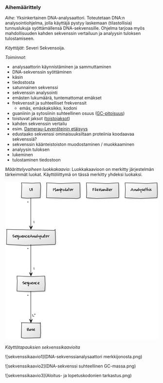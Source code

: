 ### Aihemäärittely
*Aihe*: Yksinkertainen DNA-analysaattori. Toteutetaan DNA:n analysointiohjelma, jolla käyttäjä pystyy laskemaan  (tilastollisia) tunnuslukuja syöttämällensä DNA-sekvenssille. Ohjelma tarjoaa myös mahdollisuuden kahden sekvenssin vertailuun ja analyysin tuloksen tulostamiseen.

*Käyttäjät*: Severi Sekvensoija.

*Toiminnot*: 
- analysaattorin käynnistäminen ja sammuttaminen
- DNA-sekvenssin syöttäminen
 - käsin
 - tiedostosta
 - satunnainen sekvenssi
- sekvenssin analysointi
 - emästen lukumäärä, tuntemattomat emäkset
 - frekvenssit ja suhteelliset frekvenssit
   - emäs, emäskaksikko, kodoni
 - guaniinin ja  sytosiinin suhteellinen osuus ([GC-pitoisuus](https://en.wikipedia.org/wiki/GC-content))
 - toistuvat jaksot ([toistojaksot](https://en.wikipedia.org/wiki/Repeated_sequence_(DNA)))
- kahden sekvenssin vertailu 
 - esim. [Damerau–Levenšteinin etäisyys](https://en.wikipedia.org/wiki/Damerau%E2%80%93Levenshtein_distance)
- edustaako sekvenssi ominaisuuksiltaan proteiinia koodaavaa sekvenssiä?
- sekvenssin käänteistoiston muodostaminen / muokkaaminen
- analyysin tuloksen
 - lukeminen
 - tulostaminen tiedostoon

*Määrittelyvaiheen luokkakaavio*: Luokkakaavioon on merkitty järjestelmän tärkeimmät luokat. Käyttöliittymä on tässä merkitty yhdeksi luokaksi.

![luokkakaavio](luokkakaavio.png)

*Käyttötapauksien sekvenssikaavioita*

![sekvenssikaavio1](DNA-sekvenssianalysaattori merkkijonosta.png)

![sekvenssikaavio2](DNA-sekvenssi suhteellinen GC-massa.png)

![sekvenssikaavio3](Aloitus- ja lopetuskodonien tarkastus.png)
